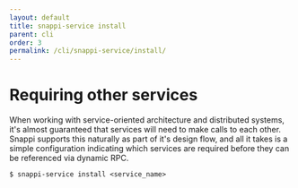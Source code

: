 ```yaml
---
layout: default
title: snappi-service install
parent: cli
order: 3
permalink: /cli/snappi-service/install/
---
```


# Requiring other services

When working with service-oriented architecture and distributed systems, it's almost guaranteed that services will 
need to make calls to each other. Snappi supports this naturally as part of it's design flow, and all it takes is 
a simple configuration indicating which services are required before they can be referenced via dynamic RPC.

```
$ snappi-service install <service_name>
```